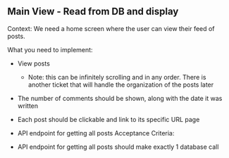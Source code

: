 ## Main View - Read from DB and display

Context: We need a home screen where the user can view their feed of posts.

What you need to implement:

- View posts
  - Note: this can be infinitely scrolling and in any order. There is another ticket that will handle the organization of the posts later
- The number of comments should be shown, along with the date it was written
- Each post should be clickable and link to its specific URL page
- API endpoint for getting all posts 
Acceptance Criteria:

- API endpoint for getting all posts should make exactly 1 database call
